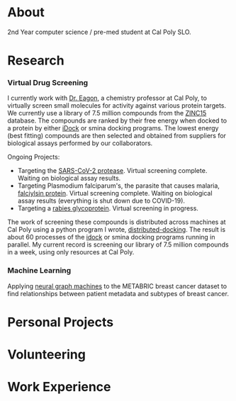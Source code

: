 # About

2nd Year computer science / pre-med student at Cal Poly SLO.

# Research

### Virtual Drug Screening
I currently work with [Dr. Eagon](https://web.calpoly.edu/~seagon/), a chemistry professor at Cal Poly, to virtually screen small molecules for activity against various protein targets. We currently use a library of 7.5 million compounds from the [ZINC15](http://zinc15.docking.org/) database. The compounds are ranked by their free energy when docked to a protein by either [iDock](https://github.com/HongjianLi/idock) or smina docking programs. The lowest energy (best fitting) compounds are then selected and obtained from suppliers for biological assays performed by our collaborators.

Ongoing Projects:
- Targeting the [SARS-CoV-2 protease](https://cen.acs.org/pharmaceuticals/drug-discovery/Crystal-structures-novel-coronavirus-protease/98/web/2020/03). Virtual screening complete. Waiting on biological assay results.
- Targeting Plasmodium falciparum's, the parasite that causes malaria, [falciylsin protein](https://pubmed.ncbi.nlm.nih.gov/12876284/). Virtual screening complete. Waiting on biological assay results (everything is shut down due to COVID-19).
- Targeting a [rabies glycoprotein](https://www.rcsb.org/structure/6tou). Virtual screening in progress.

The work of screening these compounds is distributed across machines at Cal Poly using a python program I wrote, [distributed-docking](https://github.com/mcclane/distributed-docking). The result is about 60 processes of the [idock](https://github.com/HongjianLi/idock) or smina docking programs running in parallel. My current record is screening our library of 7.5 million compounds in a week, using only resources at Cal Poly.


### Machine Learning
Applying [neural graph machines](https://arxiv.org/abs/1703.04818) to the METABRIC breast cancer dataset to find relationships between patient metadata and subtypes of breast cancer.

# Personal Projects

# Volunteering

# Work Experience
